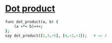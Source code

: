 [1]: http://rosettacode.org/wiki/Dot_product

# [Dot product][1]

```ruby
func dot_product(a, b) {
    (a »*« b)«+»;
};
say dot_product([1,3,-5], [4,-2,-1]);   # => 3
```